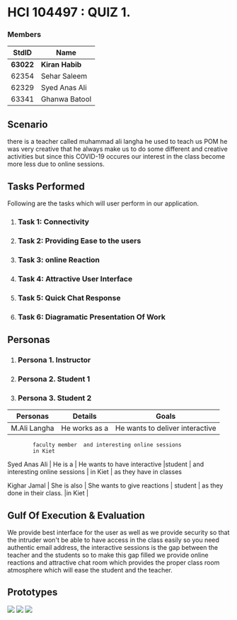# HCI 104497 : QUIZ 1. #
###  Members ###
StdID | Name
------------ | -------------
**63022** | **Kiran Habib**
62354 | Sehar Saleem
62329| Syed Anas Ali
63341 | Ghanwa Batool

## Scenario ##
there is a teacher called muhammad ali langha he used to teach us POM he was very creative that he always make us to do some different and creative activities but since this COVID-19 occures our interest in the class become more less due to online sessions.

## Tasks Performed ##
Following are the tasks which will user perform in our application.

1. ### Task 1: Connectivity ###

2. ### Task 2: Providing Ease to the users ###

3. ### Task 3: online Reaction ###

4. ### Task 4: Attractive User Interface ###

5. ### Task 5: Quick Chat Response ###

6. ### Task 6: Diagramatic Presentation Of Work ###

## Personas ##

1. ### Persona 1. Instructor ###

2. ### Persona 2. Student 1 ###

3. ### Persona 3. Student 2 ###


Personas | Details | Goals
------------ | ------------- | -------------
M.Ali Langha | He works as a | He wants to deliver interactive
		    faculty member  and interesting online sessions
			in Kiet 
 
Syed Anas Ali | He is a | He wants to have interactive
	        |student |     and interesting online sessions
                | in Kiet |   as they have in classes

Kighar Jamal | She is also  | She wants to give reactions
	        |  student   |       as they done in their class.
		 |in Kiet  |


## Gulf Of Execution & Evaluation ##

We provide best interface for the user as well as we provide security so that the intruder won't be able to have access in the class easily so you need authentic email address, the interactive sessions is the gap between the teacher and the students so to make this gap filled we provide online reactions and attractive chat room which provides the proper class room atmosphere which will ease the student and the teacher. 

## Prototypes ##

![](1.png)
![](2.png)
![](3.png)
